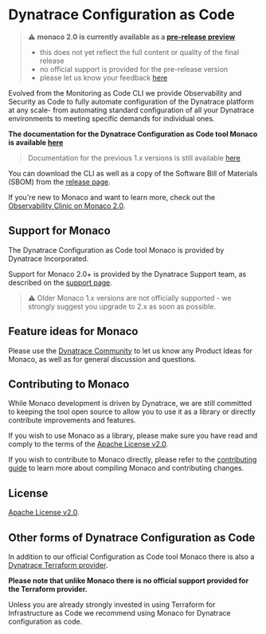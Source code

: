 # Dynatrace Configuration as Code

> ⚠️ **monaco 2.0 is currently available as a [pre-release preview](https://github.com/Dynatrace/dynatrace-configuration-as-code/releases/tag/v2.0.0-rc.4)**
> - this does not yet reflect the full content or quality of the final release
> - no official support is provided for the pre-release version
> - please let us know your feedback [here](https://github.com/Dynatrace/dynatrace-configuration-as-code/discussions/813)

Evolved from the Monitoring as Code CLI we provide Observability and Security as Code to fully automate configuration of the Dynatrace platform at any scale- from automating standard configuration of all your Dynatrace environments to meeting specific demands for individual ones.

**The documentation for the Dynatrace Configuration as Code tool Monaco is available [here](https://www.dynatrace.com/support/help/shortlink/configuration-as-code)**

> Documentation for the previous 1.x versions is still available [here](https://dynatrace.github.io/dynatrace-configuration-as-code/)

You can download the CLI as well as a copy of the Software Bill of Materials (SBOM) from the [release page](https://github.com/Dynatrace/dynatrace-configuration-as-code/releases).

If you're new to Monaco and want to learn more, check out the [Observability Clinic on Monaco 2.0](https://dt-url.net/monaco-observability-clinic).

## Support for Monaco

The Dynatrace Configuration as Code tool Monaco is provided by Dynatrace Incorporated.

Support for Monaco 2.0+ is provided by the Dynatrace Support team, as described on the [support page](https://support.dynatrace.com/).

> ⚠️ Older Monaco 1.x versions are not officially supported - we strongly suggest you upgrade to 2.x as soon as possible.

## Feature ideas for Monaco

Please use the [Dynatrace Community](https://community.dynatrace.com/) to let us know any Product Ideas for Monaco, as well as for general discussion and questions.

## Contributing to Monaco

While Monaco development is driven by Dynatrace, we are still committed to keeping the tool open source to allow you to use it as a library or directly contribute improvements and features.

If you wish to use Monaco as a library, please make sure you have read and comply to the terms of the [Apache License v2.0](https://github.com/dynatrace/dynatrace-configuration-as-code/blob/main/LICENSE).

If you wish to contribute to Monaco directly, please refer to the [contributing guide](./CONTRIBUTING.md) to learn more about compiling Monaco and contributing changes.

## License
[Apache License v2.0](https://github.com/dynatrace/dynatrace-configuration-as-code/blob/main/LICENSE).

## Other forms of Dynatrace Configuration as Code

In addition to our official Configuration as Code tool Monaco there is also a [Dynatrace Terraform provider](https://github.com/dynatrace-oss/terraform-provider-dynatrace).

**Please note that unlike Monaco there is no official support provided for the Terraform provider.**

Unless you are already strongly invested in using Terraform for Infrastructure as Code we recommend using Monaco for Dynatrace configuration as code.
